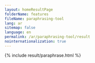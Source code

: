 ```yaml
---
layout: homeResultPage
folderName: features
fileName: paraphrasing-tool
lang: ar
sitemap: false
language: en
permalink: /ar/paraphrasing-tool/result
nointernationalization: true
---
```

{% include result/paraphrase.html %}

<script src="/js/result/paraprashing.js" data-foldername="{{page.folderName}}" data-lang="{{page.lang}}"></script>